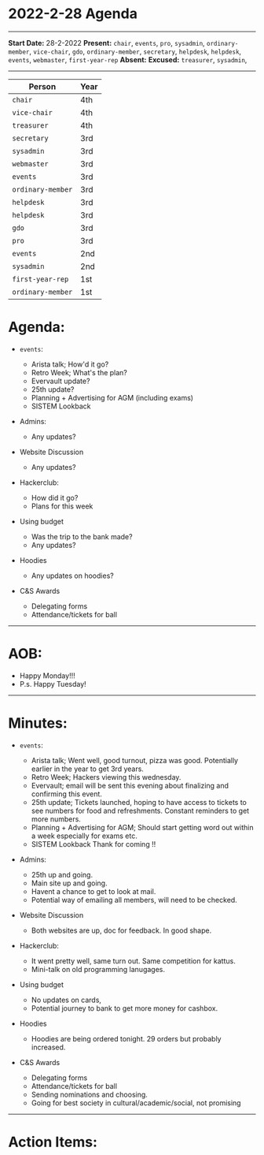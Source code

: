 # 2022-2-28 Agenda
---

__Start Date:__ 28-2-2022
__Present:__ `chair`, `events`, `pro`, `sysadmin`, `ordinary-member`, `vice-chair`, `gdo`, `ordinary-member`, `secretary`, `helpdesk`, `helpdesk`, `events`, `webmaster`, `first-year-rep`
__Absent:__ 
__Excused:__ `treasurer`, `sysadmin`,

---

|    Person    |    Year    |
|--------------|------------|
|    `chair`    |    4th     |
|    `vice-chair`   |    4th     |
|    `treasurer`     |    4th     |
|    `secretary`     |    3rd     |
|    `sysadmin`     |    3rd     |
|    `webmaster`  |    3rd     |
|    `events`    |    3rd     |
|    `ordinary-member`  |    3rd     |
|    `helpdesk`  |    3rd     |
|    `helpdesk`     |    3rd     |
|    `gdo`     |    3rd     |
|    `pro`     |    3rd     |
|    `events`   |    2nd     |
|    `sysadmin`    |    2nd     |
|    `first-year-rep`       |    1st     |
|    `ordinary-member`    |    1st     |


# Agenda:

- `events`:
    - Arista talk; How'd it go?
    - Retro Week; What's the plan?
    - Evervault update?
    - 25th update?
    - Planning + Advertising for AGM (including exams)
    - SISTEM Lookback

- Admins:
    - Any updates?

- Website Discussion
    - Any updates?

- Hackerclub:
    - How did it go?
    - Plans for this week

- Using budget
    - Was the trip to the bank made?
    - Any updates?

- Hoodies
    - Any updates on hoodies?

- C&S Awards
    - Delegating forms
    - Attendance/tickets for ball


---

# AOB:
- Happy Monday!!!
- P.s. Happy Tuesday!

---

# Minutes: 

- `events`:
    - Arista talk; Went well, good turnout, pizza was good. Potentially earlier in the year to get 3rd years.
    - Retro Week; Hackers viewing this wednesday.
    - Evervault; email will be sent this evening about finalizing and confirming this event.
    - 25th update; Tickets launched, hoping to have access to tickets to see numbers for food and refreshments. Constant reminders to get more numbers.
    - Planning + Advertising for AGM; Should start getting word out within a week especially for exams etc.
    - SISTEM Lookback Thank for coming !!

- Admins:
    - 25th up and going.
    - Main site up and going.
    - Havent a chance to get to look at mail.
    - Potential way of emailing all members, will need to be checked.


- Website Discussion
    - Both websites are up, doc for feedback. In good shape.

- Hackerclub:
    - It went pretty well, same turn out. Same competition for kattus. 
    - Mini-talk on old programming lanugages.

- Using budget
    - No updates on cards, 
    - Potential journey to bank to get more money for cashbox.

- Hoodies
    - Hoodies are being ordered tonight. 29 orders but probably increased.

- C&S Awards
    - Delegating forms
    - Attendance/tickets for ball
    - Sending nominations and choosing.
    - Going for best society in cultural/academic/social, not promising

---

# Action Items:


